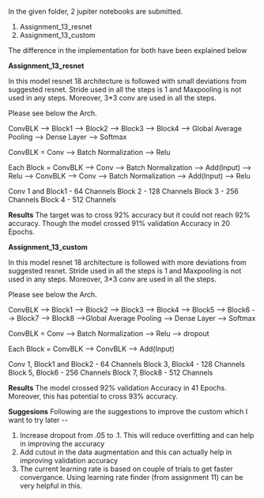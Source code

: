 In the given folder, 2 jupiter notebooks are submitted.
1. Assignment_13_resnet
2. Assignment_13_custom

The difference in the implementation for both have been explained below

**Assignment_13_resnet**

In this model resnet 18 architecture is followed with small deviations from suggested resnet. Stride used in all the steps is 1 and Maxpooling is not used in any steps. Moreover, 3*3 conv are used in all the steps. 

Please see below the Arch. 

ConvBLK --> Block1 --> Block2 --> Block3 --> Block4 --> Global Average Pooling --> Dense Layer --> Softmax

ConvBLK = Conv --> Batch Normalization --> Relu

Each Block = ConvBLK --> Conv --> Batch Normalization --> Add(Input) --> Relu --> ConvBLK --> Conv --> Batch Normalization --> Add(Input) --> Relu

Conv 1 and Block1 - 64 Channels
Block 2 - 128 Channels
Block 3 - 256 Channels
Block 4 - 512 Channels

**Results**
The target was to cross 92% accuracy but it could not reach 92% accuracy. Though the model crossed 91% validation Accuracy in 20 Epochs.

**Assignment_13_custom**

In this model resnet 18 architecture is followed with more deviations from suggested resnet. Stride used in all the steps is 1 and Maxpooling is not used in any steps. Moreover, 3*3 conv are used in all the steps. 

Please see below the Arch. 

ConvBLK --> Block1 --> Block2 --> Block3 --> Block4 --> Block5 --> Block6 --> Block7 --> Block8 -->Global Average Pooling --> Dense Layer --> Softmax

ConvBLK = Conv --> Batch Normalization --> Relu --> dropout

Each Block = ConvBLK --> ConvBLK --> Add(Input)

Conv 1, Block1 and Block2 - 64 Channels
Block 3, Block4 - 128 Channels
Block 5, Block6 - 256 Channels
Block 7, Block8 - 512 Channels

**Results**
The model crossed 92% validation Accuracy in 41 Epochs. Moreover, this has potential to cross 93% accuracy.

**Suggesions**
Following are the suggestions to improve the custom which I want to try later --
1. Increase dropout from .05 to .1. This will reduce overfitting and can help in improving the accuracy
2. Add cutout in the data augmentation and this can actually help in improving validation accuracy
3. The current learning rate is based on couple of trials to get faster convergance. Using learning rate finder (from assignment 11) can be very helpful in this.
